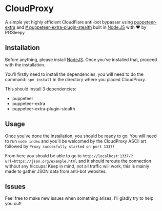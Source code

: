 # CloudProxy
A simple yet highly efficient CloudFlare anti-bot bypasser using [puppeteer-extra](https://github.com/berstend/puppeteer-extra) and [# puppeteer-extra-plugin-stealth](https://github.com/turnalan/puppeteer-extra-plugin-stealth-corgi-io) built in [Node.JS](https://nodejs.org/en/) with :heart: by PGSleepy

## Installation
Before anything, please install [NodeJS](https://nodejs.org/en/).
Once you've installed that, proceed with the installation.

You'll firstly need to install the dependencies, you will need to do the command:
`npm install` in the directory where you placed CloudProxy.

This should install 3 dependencies: 
 - puppeteer
 - puppeteer-extra
 - puppeteer-extra-plugin-stealth


## Usage
Once you've done the installation, you should be ready to go.
You will need to run `node index` and you'll be welcomed by the CloudProxy ASCII art followed by 
`Proxy succesfully started on port 1337!`

From here you should be able to go to `http://localhost:1337/?url=https://json.org/example.html` and it should reroute the connection without any hiccups!
Keep in mind, not all traffic will work, this is mainly made to gather JSON data from anti-bot websites.

## Issues
Feel free to make new issues when something arises, I'll gladly try to help you out!
